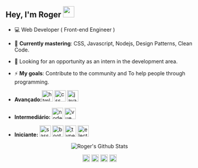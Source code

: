 ## Hey, I'm Roger <img src="https://github.com/TheDudeThatCode/TheDudeThatCode/raw/master/Assets/Developer.gif" width="30px">

- :computer: Web Developer ( Front-end Engineer )
- :rocket: **Currently mastering**: CSS, Javascript, Nodejs, Design Patterns, Clean Code.
- :eyes: Looking for an opportunity as an intern in the development area.
- :zap: **My goals**: Contribute to the community and To help people through programming.

- **Avançado:**<img src="https://devicons.github.io/devicon/devicon.git/icons/html5/html5-plain-wordmark.svg" alt="html" width="30" height="30"/>   <img src="https://devicons.github.io/devicon/devicon.git/icons/css3/css3-plain-wordmark.svg" alt="css" width="30" height="30"/>   <img src="https://devicons.github.io/devicon/devicon.git/icons/javascript/javascript-original.svg" alt="javascript" width="30" height="30"/> 
- **Intermediário:**   <img src="https://devicons.github.io/devicon/devicon.git/icons/nodejs/nodejs-original.svg" alt="nodejs" width="30" height="30"/>   <img src="https://devicon.dev/devicon.git/icons/vuejs/vuejs-original.svg" alt="vue" width="30" height="30"/>
- **Iniciante:**  <img src="https://devicon.dev/devicon.git/icons/sass/sass-original.svg" alt="sass" width="30" height="30"/> <img src="https://devicon.dev/devicon.git/icons/bootstrap/bootstrap-plain.svg" alt="bootstrap" width="30" height="30"/> <img src="https://devicons.github.io/devicon/devicon.git/icons/typescript/typescript-original.svg" alt="typescript" width="30" height="30"/> <img src="https://devicons.github.io/devicon/devicon.git/icons/electron/electron-original.svg" alt="electron" width="30" height="30"/>
<p align="center">
  <img alt="Roger's Github Stats" src="https://github-readme-stats.vercel.app/api/?username=roger3g&show_icons=true&title_color=fff&icon_color=79ff97&text_color=9f9f9f&bg_color=151515"/>
</p>

<p align="center">
  <a href="https://twitter.com/abantes_"><img align="center" src="https://cdn.jsdelivr.net/npm/simple-icons@3.0.1/icons/twitter.svg" alt="Roger's twitter" height="20" width="20"/></a>
  <a href="https://www.linkedin.com/in/roger-luiz-8361981b2/"><img align="center" src="https://cdn.jsdelivr.net/npm/simple-icons@3.0.1/icons/linkedin.svg" alt="Roger's linkedin" height="20" width="20" /></a>
  <a href="https://www.instagram.com/rogersluiz_/"><img align="center" src="https://cdn.jsdelivr.net/npm/simple-icons@3.0.1/icons/instagram.svg" alt="Roger's instagram" height="20" width="20" /></a>
  <a href="https://stackoverflow.com/users/14442211/roger-luiz?tab=profile"><img align="center" src="https://cdn.jsdelivr.net/npm/simple-icons@3.0.1/icons/stackoverflow.svg" alt="Roger's stackoverflow" height="20" width="20" /></a>
</p>
